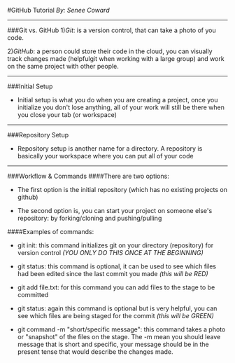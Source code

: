 #GitHub Tutorial
_By: Senee Coward_

---

###Git vs. GitHub
1)_Git_: is a version  control, that can take a photo of you code.

2)_GitHub_: a person could store their code in the cloud, you can visually track changes made (helpfulgit when working with a large group) and work on the same project with other people.

---

###Initial Setup
*  Initial setup is what you do when you are creating a project, once you initialize you don't lose anything, all of your work will still be there when you close your tab (or workspace)

---

###Repository Setup
* Repository setup is another name for a directory. A repository is basically your workspace where you can put all of your code

---

###Workflow & Commands
####There are two options: 

* The first option is the initial repository (which has no existing projects on github)

* The second option is, you can start your project on someone else's repository: by forking/cloning and pushing/pulling

####Examples of commands:

* git init: this command initializes git on your directory (repository) for version control _*(YOU ONLY DO THIS ONCE AT THE BEGINNING)*_

* git status: this command is optional, it can be used to see which files had been edited since the last commit you made *(this will be RED)*

* git add file.txt: for this command you can add files to the stage to be committed

* git status: again this command is optional but is very helpful, you can see which files are being staged for the commit *(this will be GREEN)*

* git command -m "short/specific message": this command takes a photo or "snapshot" of the files on the stage. The -m mean you should leave message that is short and specific, your message should be in the present tense that would describe the changes made.
